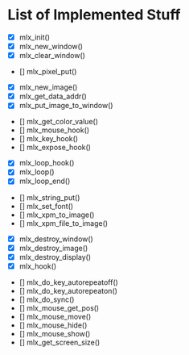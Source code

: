 # List of Implemented Stuff

- [x] mlx_init()
- [x] mlx_new_window()
- [x] mlx_clear_window()
- [] mlx_pixel_put()
- [x] mlx_new_image()
- [x] mlx_get_data_addr()
- [x] mlx_put_image_to_window()
- [] mlx_get_color_value()
- [] mlx_mouse_hook()
- [] mlx_key_hook()
- [] mlx_expose_hook()
- [x] mlx_loop_hook()
- [x] mlx_loop()
- [x] mlx_loop_end()
- [] mlx_string_put()
- [] mlx_set_font()
- [] mlx_xpm_to_image()
- [] mlx_xpm_file_to_image()
- [x] mlx_destroy_window()
- [x] mlx_destroy_image()
- [x] mlx_destroy_display()
- [x] mlx_hook()
- [] mlx_do_key_autorepeatoff()
- [] mlx_do_key_autorepeaton()
- [] mlx_do_sync()
- [] mlx_mouse_get_pos()
- [] mlx_mouse_move()
- [] mlx_mouse_hide()
- [] mlx_mouse_show()
- [] mlx_get_screen_size()

